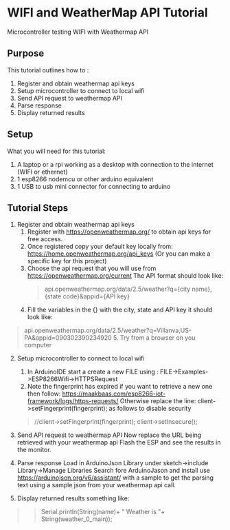 # WIFI and WeatherMap API Tutorial #
Microcontroller testing WIFI with Weathermap API 
## Purpose ##
This tutorial outlines how to :
1. Register and obtain weathermap api keys
1. Setup microcontroller to connect to local wifi
1. Send API request to weathermap API
1. Parse response
1. Display returned results
## Setup ##
What you will need for this tutorial:
1. A laptop or a rpi working as a desktop  with connection to the internet (WIFI or ethernet)
1. 1 esp8266 nodemcu or other arduino equivalent
1. 1 USB to usb mini connector for connecting to arduino 

## Tutorial Steps
1. Register and obtain weathermap api keys
   1. Register with https://openweathermap.org/ to obtain api keys for free access.
   2. Once registered copy your  default key locally from: https://home.openweathermap.org/api_keys  (Or you can make a specific key for this project)
   3. Choose the api request that you will use from https://openweathermap.org/current The API format should look like:
         > api.openweathermap.org/data/2.5/weather?q={city name},{state code}&appid={API key}
   4. Fill the variables in the {} with the city, state and API key it should look like:
 > api.openweathermap.org/data/2.5/weather?q=Villanva,US-PA&appid=090302390234920  5. Try from a browser on you computer 
2. Setup microcontroller to connect to local wifi
   1. In ArduinoIDE start a create a new FILE using : FILE->Examples->ESP8266Wifi->HTTPSRequest
   2. Note the fingerprint has expired if you want to retrieve a new one then follow: https://maakbaas.com/esp8266-iot-framework/logs/https-requests/  Otherwise replace the line: client->setFingerprint(fingerprint); as follows to disable security
     
   > //client->setFingerprint(fingerprint);
   >  client->setInsecure();


3. Send API request to weathermap API
   Now replace the URL being retrieved with your weathermap api
   Flash the ESP and see the results in the monitor.
   
4. Parse response
   Load in ArduinoJson Library under sketch->include Library->Manage Libraries
   Search fore ArduinoJason and install
   use https://arduinojson.org/v6/assistant/ with a sample to get the parsing text using a sample json from your weathermap api call.

5. Display returned results
 something like:
 >> Serial.println(String(name)+ " Weather is "+ String(weather_0_main));
